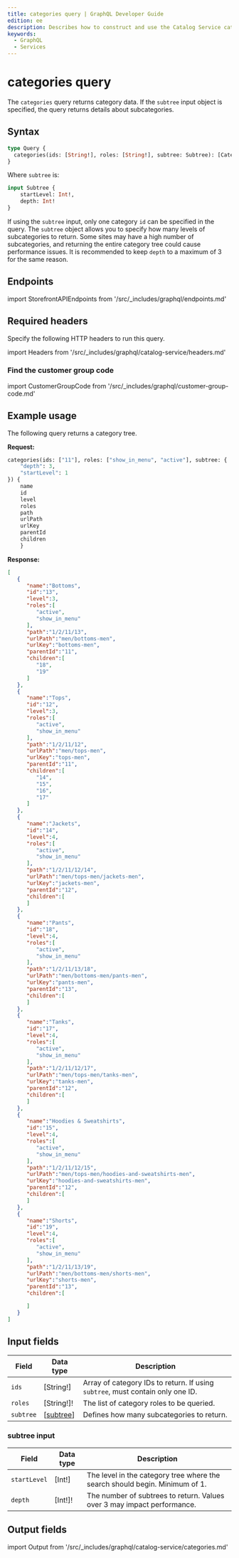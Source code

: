 ```yaml
---
title: categories query | GraphQL Developer Guide
edition: ee
description: Describes how to construct and use the Catalog Service categories query.
keywords:
  - GraphQL
  - Services
---
```


# categories query

The `categories` query returns category data. If the `subtree` input object is specified, the query returns details about subcategories.

## Syntax

```graphql
type Query {
  categories(ids: [String!], roles: [String!], subtree: Subtree): [CategoryView]
}
```

Where `subtree` is:

```graphql
input Subtree {
    startLevel: Int!,
    depth: Int!
}
```

If using the `subtree` input, only one category `id` can be specified in the query.
The `subtree` object allows you to specify how many levels of subcategories to return. Some sites may have a high number of subcategories, and returning the entire category tree could cause performance issues. It is recommended to keep `depth` to a maximum of 3 for the same reason.

## Endpoints

import StorefrontAPIEndpoints from '/src/_includes/graphql/endpoints.md'

<StorefrontAPIEndpoints />

## Required headers

Specify the following HTTP headers to run this query.

import Headers from '/src/_includes/graphql/catalog-service/headers.md'

<Headers />

###  Find the customer group code

import CustomerGroupCode from '/src/_includes/graphql/customer-group-code.md'

<CustomerGroupCode />

## Example usage

The following query returns a category tree.

<CodeBlock slots="heading, code" repeat="2" languages="JSON" />

**Request:**

```graphql
categories(ids: ["11"], roles: ["show_in_menu", "active"], subtree: {
    "depth": 3,
    "startLevel": 1
}) {
    name
    id
    level
    roles
    path
    urlPath
    urlKey
    parentId
    children
    }
```

**Response:**

```json
[
   {
      "name":"Bottoms",
      "id":"13",
      "level":3,
      "roles":[
         "active",
         "show_in_menu"
      ],
      "path":"1/2/11/13",
      "urlPath":"men/bottoms-men",
      "urlKey":"bottoms-men",
      "parentId":"11",
      "children":[
         "18",
         "19"
      ]
   },
   {
      "name":"Tops",
      "id":"12",
      "level":3,
      "roles":[
         "active",
         "show_in_menu"
      ],
      "path":"1/2/11/12",
      "urlPath":"men/tops-men",
      "urlKey":"tops-men",
      "parentId":"11",
      "children":[
         "14",
         "15",
         "16",
         "17"
      ]
   },
   {
      "name":"Jackets",
      "id":"14",
      "level":4,
      "roles":[
         "active",
         "show_in_menu"
      ],
      "path":"1/2/11/12/14",
      "urlPath":"men/tops-men/jackets-men",
      "urlKey":"jackets-men",
      "parentId":"12",
      "children":[
      ]
   },
   {
      "name":"Pants",
      "id":"18",
      "level":4,
      "roles":[
         "active",
         "show_in_menu"
      ],
      "path":"1/2/11/13/18",
      "urlPath":"men/bottoms-men/pants-men",
      "urlKey":"pants-men",
      "parentId":"13",
      "children":[
      ]
   },
   {
      "name":"Tanks",
      "id":"17",
      "level":4,
      "roles":[
         "active",
         "show_in_menu"
      ],
      "path":"1/2/11/12/17",
      "urlPath":"men/tops-men/tanks-men",
      "urlKey":"tanks-men",
      "parentId":"12",
      "children":[
      ]
   },
   {
      "name":"Hoodies & Sweatshirts",
      "id":"15",
      "level":4,
      "roles":[
         "active",
         "show_in_menu"
      ],
      "path":"1/2/11/12/15",
      "urlPath":"men/tops-men/hoodies-and-sweatshirts-men",
      "urlKey":"hoodies-and-sweatshirts-men",
      "parentId":"12",
      "children":[
      ]
   },
   {
      "name":"Shorts",
      "id":"19",
      "level":4,
      "roles":[
         "active",
         "show_in_menu"
      ],
      "path":"1/2/11/13/19",
      "urlPath":"men/bottoms-men/shorts-men",
      "urlKey":"shorts-men",
      "parentId":"13",
      "children":[

      ]
   }
]
```

## Input fields

Field | Data type | Description
--- | --- | ---
`ids` | [String!] | Array of category IDs to return. If using `subtree`, must contain only one ID.
`roles` | [String!]! |  The list of category roles to be queried.
`subtree` | [[subtree](#subtree-input)] | Defines how many subcategories to return.

### subtree input

Field | Data type | Description
--- | --- | ---
`startLevel` | [Int!] |The level in the category tree where the search should begin. Minimum of 1.
`depth` | [Int!]! |  The number of subtrees to return. Values over 3 may impact performance.

## Output fields

import Output from '/src/_includes/graphql/catalog-service/categories.md'

<Output />
